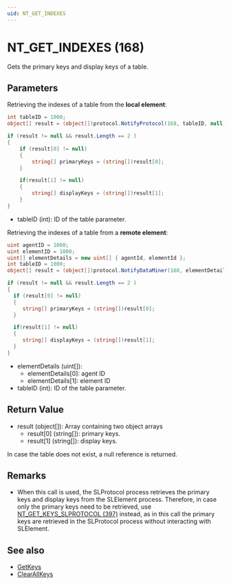 ```yaml
---
uid: NT_GET_INDEXES
---
```


# NT_GET_INDEXES (168)

Gets the primary keys and display keys of a table.

## Parameters

Retrieving the indexes of a table from the **local element**:

```csharp
int tableID = 1000;
object[] result = (object[])protocol.NotifyProtocol(168, tableID, null);

if (result != null && result.Length == 2 )
{
    if (result[0] != null)
    {
        string[] primaryKeys = (string[])result[0];
    }

    if(result[1] != null)
    {
        string[] displayKeys = (string[])result[1];
    }
}
```

- tableID (int): ID of the table parameter.

Retrieving the indexes of a table from a **remote element**:

```csharp
uint agentID = 1000;
uint elementID = 1000;
uint[] elementDetails = new uint[] { agentId, elementId };
int tableID = 1000;
object[] result = (object[])protocol.NotifyDataMiner(168, elementDetails, tableID);

if (result != null && result.Length == 2 )
{
  if (result[0] != null)
  {
     string[] primaryKeys = (string[])result[0];
  }

  if(result[1] != null)
  {
     string[] displayKeys = (string[])result[1];
  }
}
```

- elementDetails (uint[]):
  - elementDetails[0]: agent ID
  - elementDetails[1]: element ID
- tableID (int): ID of the table parameter.

## Return Value

- result (object[]): Array containing two object arrays
  - result[0] (string[]): primary keys.
  - result[1] (string[]): display keys.

In case the table does not exist, a null reference is returned.

## Remarks

- When this call is used, the SLProtocol process retrieves the primary keys and display keys from the SLElement process. Therefore, in case only the primary keys need to be retrieved, use [NT_GET_KEYS_SLPROTOCOL (397)](xref:NT_GET_KEYS_SLPROTOCOL) instead, as in this call the primary keys are retrieved in the SLProtocol process without interacting with SLElement.

## See also

- [GetKeys](xref:Skyline.DataMiner.Scripting.SLProtocol.GetKeys*)
- [ClearAllKeys](Skyline.DataMiner.Scripting.SLProtocol.ClearAllKeys*)
